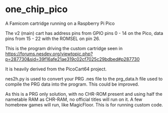 # one_chip_pico
A Famicom cartridge running on a Raspberry Pi Pico

The v2 (main) cart has address pins from GPIO pins 0 - 14 on the Pico, data pins from 15 - 22 with the ROMSEL on pin 26.

This is the program driving the custom cartridge seen in https://forums.nesdev.org/viewtopic.php?p=287730&sid=39f16afe21ae319c02cf7025c29bdbed#p287730

It is heavily derived from the PicoCart64 project.

nes2h.py is used to convert your PRG .nes file to the prg_data.h file used to compile the PRG data into the program. This could be improved.

As this is a PRG only solution, with no CHR-ROM present and using half the nametable RAM as CHR-RAM, no official titles will run on it. A few homebrew games will run, like MagicFloor. This is for running custom code.
